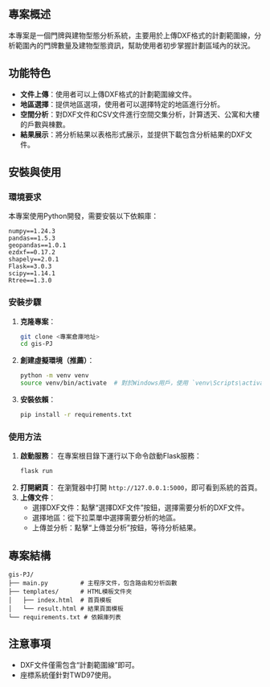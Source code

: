 ## 專案概述
本專案是一個門牌與建物型態分析系統，主要用於上傳DXF格式的計劃範圍線，分析範圍內的門牌數量及建物型態資訊，幫助使用者初步掌握計劃區域內的狀況。

## 功能特色
- **文件上傳**：使用者可以上傳DXF格式的計劃範圍線文件。
- **地區選擇**：提供地區選項，使用者可以選擇特定的地區進行分析。
- **空間分析**：對DXF文件和CSV文件進行空間交集分析，計算透天、公寓和大樓的戶數與棟數。
- **結果展示**：將分析結果以表格形式展示，並提供下載包含分析結果的DXF文件。

## 安裝與使用

### 環境要求
本專案使用Python開發，需要安裝以下依賴庫：
```plaintext
numpy==1.24.3
pandas==1.5.3
geopandas==1.0.1
ezdxf==0.17.2
shapely==2.0.1
Flask==3.0.3
scipy==1.14.1
Rtree==1.3.0
```

### 安裝步驟
1. **克隆專案**：
   ```bash
   git clone <專案倉庫地址>
   cd gis-PJ
   ```
2. **創建虛擬環境（推薦）**：
   ```bash
   python -m venv venv
   source venv/bin/activate  # 對於Windows用戶，使用 `venv\Scripts\activate`
   ```
3. **安裝依賴**：
   ```bash
   pip install -r requirements.txt
   ```

### 使用方法
1. **啟動服務**：
   在專案根目錄下運行以下命令啟動Flask服務：
   ```bash
   flask run
   ```
2. **打開網頁**：
   在瀏覽器中打開 `http://127.0.0.1:5000`，即可看到系統的首頁。
3. **上傳文件**：
   - 選擇DXF文件：點擊“選擇DXF文件”按鈕，選擇需要分析的DXF文件。
   - 選擇地區：從下拉菜單中選擇需要分析的地區。
   - 上傳並分析：點擊“上傳並分析”按鈕，等待分析結果。

## 專案結構
```plaintext
gis-PJ/
├── main.py         # 主程序文件，包含路由和分析函數
├── templates/      # HTML模板文件夾
│   ├── index.html  # 首頁模板
│   └── result.html # 結果頁面模板
└── requirements.txt # 依賴庫列表
```

## 注意事項
- DXF文件僅需包含“計劃範圍線”即可。
- 座標系統僅針對TWD97使用。
